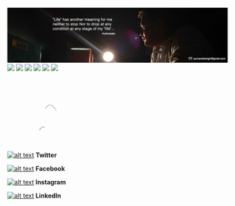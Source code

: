![alt text](https://github.com/Purvanshsingh/Purvanshsingh/blob/master/Artboard%2034.jpg)
![](https://img.shields.io/badge/Python-Advance-success) ![](https://img.shields.io/badge/Machine%20Learning-Begineer-blue) ![](https://img.shields.io/badge/Scikit--learn-Begineer-blue) ![](https://img.shields.io/badge/DataStructure-Intermediate-yellow) ![](https://img.shields.io/badge/C%2B%2B-Intermediate-yellow) ![](https://img.shields.io/badge/C-Intermediate-yellow) 


<p align="left">
<img src="https://github.com/Purvanshsingh/Purvanshsingh/blob/master/Contact%2Bme%2B3.gif" width="500" height="150" >
</p>

<!-- Please don't remove this: Grab your social icons from https://github.com/carlsednaoui/gitsocial -->
<!-- display the social media buttons in your README -->
	
[![alt text][1.1]][1]   **Twitter**

[![alt text][2.1]][2]   **Facebook**

[![alt text][3.1]][3]   **Instagram**

[![alt text][4.1]][4]   **LinkedIn**


<!-- links to social media icons -->

[1.1]: https://i.imgur.com/kuH8mcP.png 

[2.1]: https://i.imgur.com/klASuIl.png 

[3.1]: https://i.imgur.com/5pJX7ys.png 

[4.1]: https://i.imgur.com/VcXtps9.png 

[5.1]: https://i.imgur.com/gtf0sR4.png 

[6.1]: https://i.imgur.com/aAEq7Xh.png 

[7.1]: https://i.imgur.com/hAJIQc3.png?1 

<!-- links to your social media accounts -->

[1]: https://twitter.com/
[2]: https://www.facebook.com/purvansh.singh.5
[3]: https://www.instagram.com/singhpurvansh/
[4]: https://www.linkedin.com/in/purvansh-singh-2ba971147/


	
</p>

<!--
<p align="center">
  <a href="https://www.linkedin.com/in/purvansh-singh-2ba971147/"><img src=https://img.shields.io/badge/linkedin-%230077B5.svg?&style=for-the-badge&logo=linkedin&logoColor=white></a> <a href="https://www.instagram.com/singhpurvansh/"><img src=https://img.shields.io/badge/instagram-%23E4405F.svg?&style=for-the-badge&logo=instagram&logoColor=white></a>

Here are some ideas to get you started:

- 🔭 I’m currently working on ...
- 🌱 I’m currently learning ...
- 👯 I’m looking to collaborate on ...
- 🤔 I’m looking for help with ...
- 💬 Ask me about ...
- 📫 How to reach me: ...
- 😄 Pronouns: ...
- ⚡ Fun fact: ...
-->
